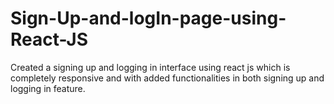 # Sign-Up-and-logIn-page-using-React-JS
Created a signing up and logging in interface using react js which is completely responsive and with added functionalities in both signing up and logging in feature.
